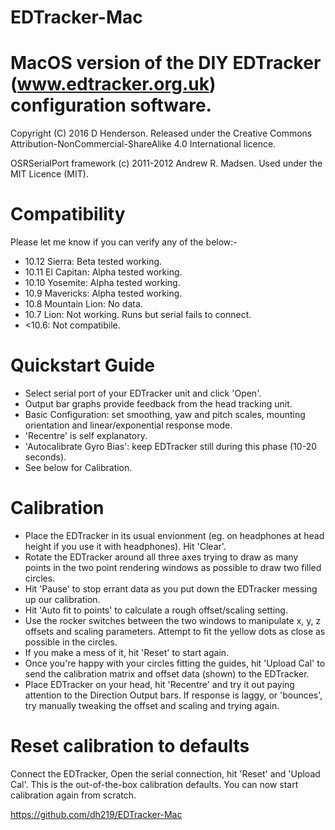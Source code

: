 EDTracker-Mac
=============

MacOS version of the DIY EDTracker (www.edtracker.org.uk) configuration software.
=================================================================================

Copyright (C) 2016 D Henderson. Released under the Creative Commons Attribution-NonCommercial-ShareAlike 4.0 International licence.

OSRSerialPort framework (c) 2011-2012 Andrew R. Madsen. Used under the MIT Licence (MIT). 

Compatibility
=============

Please let me know if you can verify any of the below:-

* 10.12 Sierra:       Beta tested working.
* 10.11 El Capitan:   Alpha tested working.
* 10.10 Yosemite:     Alpha tested working.
* 10.9  Mavericks:    Alpha tested working.
* 10.8 Mountain Lion: No data.
* 10.7 Lion:          Not working. Runs but serial fails to connect.
* <10.6:              Not compatibile.

Quickstart Guide
================

* Select serial port of your EDTracker unit and click 'Open'.
* Output bar graphs provide feedback from the head tracking unit.
* Basic Configuration: set smoothing, yaw and pitch scales, mounting orientation and linear/exponential response mode.
* 'Recentre' is self explanatory.
* 'Autocalibrate Gyro Bias': keep EDTracker still during this phase (10-20 seconds).
* See below for Calibration.

Calibration
===========

* Place the EDTracker in its usual envionment (eg. on headphones at head height if you use it with headphones). Hit 'Clear'.
* Rotate the EDTracker around all three axes trying to draw as many points in the two point rendering windows as possible to draw two filled circles.
* Hit 'Pause' to stop errant data as you put down the EDTracker messing up our calibration.
* Hit 'Auto fit to points' to calculate a rough offset/scaling setting.
* Use the rocker switches between the two windows to manipulate x, y, z offsets and scaling parameters. Attempt to fit the yellow dots as close as possible in the circles.
* If you make a mess of it, hit 'Reset' to start again.
* Once you're happy with your circles fitting the guides, hit 'Upload Cal' to send the calibration matrix and offset data (shown) to the EDTracker.
* Place EDTracker on your head, hit 'Recentre' and try it out paying attention to the Direction Output bars. If response is laggy, or 'bounces', try manually tweaking the offset and scaling and trying again.

Reset calibration to defaults
=============================

Connect the EDTracker, Open the serial connection, hit 'Reset' and 'Upload Cal'. This is the out-of-the-box calibration defaults. You can now start calibration again from scratch.


https://github.com/dh219/EDTracker-Mac
